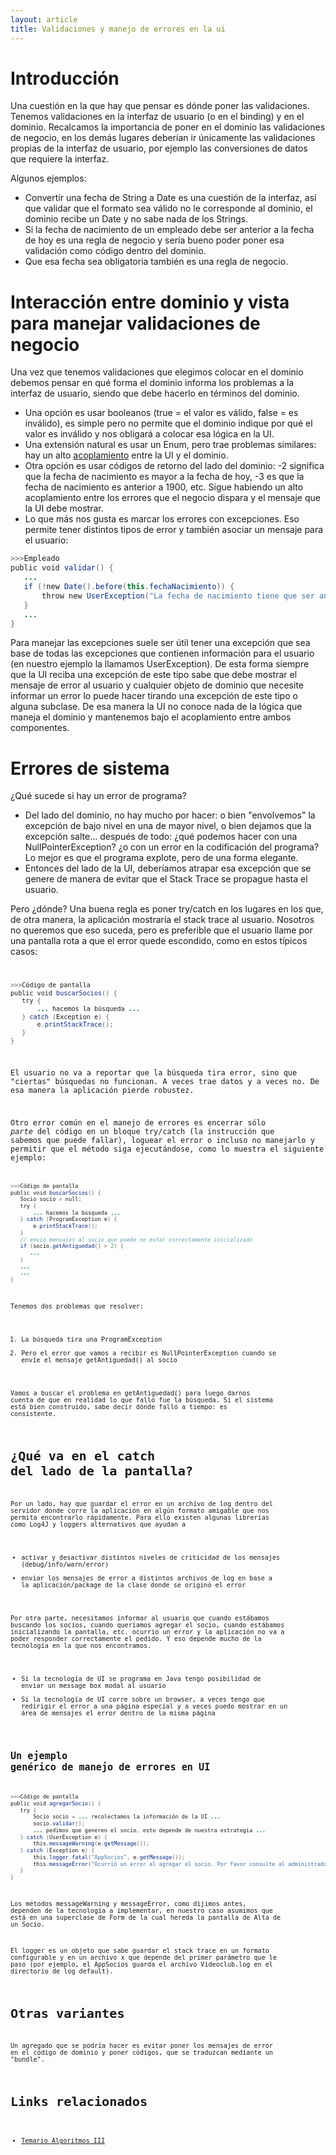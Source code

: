 ```yaml
---
layout: article
title: Validaciones y manejo de errores en la ui
---
```


# Introducción

Una cuestión en la que hay que pensar es dónde poner las validaciones. Tenemos validaciones en la interfaz de usuario (o en el binding) y en el dominio. Recalcamos la importancia de poner en el dominio las validaciones de negocio, en los demás lugares deberían ir únicamente las validaciones propias de la interfaz de usuario, por ejemplo las conversiones de datos que requiere la interfaz.

Algunos ejemplos:

-   Convertir una fecha de String a Date es una cuestión de la interfaz, así que validar que el formato sea válido no le corresponde al dominio, el dominio recibe un Date y no sabe nada de los Strings.
-   Si la fecha de nacimiento de un empleado debe ser anterior a la fecha de hoy es una regla de negocio y sería bueno poder poner esa validación como código dentro del dominio.
-   Que esa fecha sea obligatoria también es una regla de negocio.

# Interacción entre dominio y vista para manejar validaciones de negocio

Una vez que tenemos validaciones que elegimos colocar en el dominio debemos pensar en qué forma el dominio informa los problemas a la interfaz de usuario, siendo que debe hacerlo en términos del dominio.

-   Una opción es usar booleanos (true = el valor es válido, false = es inválido), es simple pero no permite que el dominio indique por qué el valor es inválido y nos obligará a colocar esa lógica en la UI.
-   Una extensión natural es usar un Enum, pero trae problemas similares: hay un alto [acoplamiento](conceptos-basicos-del-diseno-acoplamiento.html) entre la UI y el dominio.
-   Otra opción es usar códigos de retorno del lado del dominio: -2 significa que la fecha de nacimiento es mayor a la fecha de hoy, -3 es que la fecha de nacimiento es anterior a 1900, etc. Sigue habiendo un alto acoplamiento entre los errores que el negocio dispara y el mensaje que la UI debe mostrar.
-   Lo que más nos gusta es marcar los errores con excepciones. Eso permite tener distintos tipos de error y también asociar un mensaje para el usuario:

```java
>>>Empleado
public void validar() {
   ...
   if (!new Date().before(this.fechaNacimiento)) {
       throw new UserException("La fecha de nacimiento tiene que ser anterior al día de hoy");
   }
   ...
}
```

Para manejar las excepciones suele ser útil tener una excepción que sea base de todas las excepciones que contienen información para el usuario (en nuestro ejemplo la llamamos UserException). De esta forma siempre que la UI reciba una excepción de este tipo sabe que debe mostrar el mensaje de error al usuario y cualquier objeto de dominio que necesite informar un error lo puede hacer tirando una excepción de este tipo o alguna subclase. De esa manera la UI no conoce nada de la lógica que maneja el dominio y mantenemos bajo el acoplamiento entre ambos componentes.

# Errores de sistema

¿Qué sucede si hay un error de programa?

-   Del lado del dominio, no hay mucho por hacer: o bien "envolvemos" la excepción de bajo nivel en una de mayor nivel, o bien dejamos que la excepción salte... después de todo: ¿qué podemos hacer con una NullPointerException? ¿o con un error en la codificación del programa? Lo mejor es que el programa explote, pero de una forma elegante.
-   Entonces del lado de la UI, deberíamos atrapar esa excepción que se genere de manera de evitar que el Stack Trace se propague hasta el usuario.

Pero ¿dónde? Una buena regla es poner try/catch en los lugares en los que, de otra manera, la aplicación mostraría el stack trace al usuario. Nosotros no queremos que eso suceda, pero es preferible que el usuario llame por una pantalla rota a que el error quede escondido, como en estos típicos casos: <code>

```java
>>>Código de pantalla
public void buscarSocios() {
   try {
       ... hacemos la búsqueda ...
   } catch (Exception e) {
       e.printStackTrace();
   }
}

```

El usuario no va a reportar que la búsqueda tira error, sino que "ciertas" búsquedas no funcionan. A veces trae datos y a veces no. De esa manera la aplicación pierde robustez.

Otro error común en el manejo de errores es encerrar sólo *parte* del código en un bloque try/catch (la instrucción que sabemos que puede fallar), loguear el error o incluso no manejarlo y permitir que el método siga ejecutándose, como lo muestra el siguiente ejemplo: <code>

```java
>>>Código de pantalla
public void buscarSocios() {
   Socio socio = null;
   try {
       ... hacemos la búsqueda ...
   } catch (ProgramException e) {
       e.printStackTrace();
   }
   // envío mensajes al socio que puede no estar correctamente inicializado
   if (socio.getAntiguedad() > 2) {
      ...
   }
   ...
   ...
}

```

Tenemos dos problemas que resolver:

1.  La búsqueda tira una ProgramException
2.  Pero el error que vamos a recibir es NullPointerException cuando se envíe el mensaje getAntiguedad() al socio

Vamos a buscar el problema en getAntiguedad() para luego darnos cuenta de que en realidad lo que falló fue la búsqueda. Si el sistema está bien construido, sabe decir dónde falló a tiempo: es consistente.

# ¿Qué va en el catch del lado de la pantalla?

Por un lado, hay que guardar el error en un archivo de log dentro del servidor donde corre la aplicación en algún formato amigable que nos permita encontrarlo rápidamente. Para ello existen algunas librerías como Log4J y loggers alternativos que ayudan a

-   activar y desactivar distintos niveles de criticidad de los mensajes (debug/info/warn/error)
-   enviar los mensajes de error a distintos archivos de log en base a la aplicación/package de la clase donde se originó el error

Por otra parte, necesitamos informar al usuario que cuando estábamos buscando los socios, cuando queríamos agregar el socio, cuando estábamos inicializando la pantalla, etc. ocurrió un error y la aplicación no va a poder responder correctamente el pedido. Y eso depende mucho de la tecnología en la que nos encontramos.

-   Si la tecnología de UI se programa en Java tengo posibilidad de enviar un message box modal al usuario
-   Si la tecnología de UI corre sobre un browser, a veces tengo que redirigir el error a una página especial y a veces puedo mostrar en un área de mensajes el error dentro de la misma página

## Un ejemplo genérico de manejo de errores en UI

```java
>>>Código de pantalla
public void agregarSocio() {
   try {
       Socio socio = ... recolectamos la información de la UI ...
       socio.validar();
       ... pedimos que generen el socio, esto depende de nuestra estrategia ...
   } catch (UserException e) {
       this.messageWarning(e.getMessage());
   } catch (Exception e) {
       this.logger.fatal("AppSocios", e.getMessage());
       this.messageError("Ocurrió un error al agregar el socio. Por favor consulte al administrador del sistema");
   }
}

```

Los métodos messageWarning y messageError, como dijimos antes, dependen de la tecnología a implementar, en nuestro caso asumimos que está en una superclase de Form de la cual hereda la pantalla de Alta de un Socio.

El logger es un objeto que sabe guardar el stack trace en un formato configurable y en un archivo x que depende del primer parámetro que le paso (por ejemplo, el AppSocios guarda el archivo Videoclub.log en el directorio de log default).

# Otras variantes

Un agregado que se podría hacer es evitar poner los mensajes de error en el código de dominio y poner códigos, que se traduzcan mediante un "bundle".

# Links relacionados

- [Temario Algoritmos III](algo3-temario.html)
